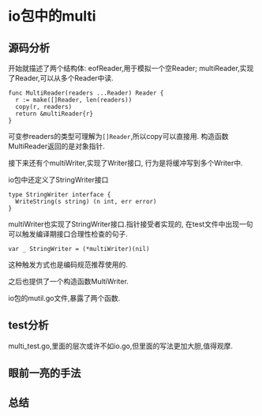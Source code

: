 # io包中的multi

## 源码分析

开始就描述了两个结构体:
eofReader,用于模拟一个空Reader;
multiReader,实现了Reader,可以从多个Reader中读.

    func MultiReader(readers ...Reader) Reader {
      r := make([]Reader, len(readers))
      copy(r, readers)
      return &multiReader{r}
    }

可变参readers的类型可理解为`[]Reader`,所以copy可以直接用.
构造函数MultiReader返回的是对象指针.

接下来还有个multiWriter,实现了Writer接口,
行为是将缓冲写到多个Writer中.

io包中还定义了StringWriter接口

    type StringWriter interface {
      WriteString(s string) (n int, err error)
    }

multiWriter也实现了StringWriter接口.指针接受者实现的,
在test文件中出现一句可以触发编译期接口合理性检查的句子.

    var _ StringWriter = (*multiWriter)(nil)

这种触发方式也是编码规范推荐使用的.

之后也提供了一个构造函数MultiWriter.

io包的mutil.go文件,暴露了两个函数.

## test分析

multi_test.go,里面的层次或许不如io.go,但里面的写法更加大胆,值得观摩.

## 眼前一亮的手法

## 总结
